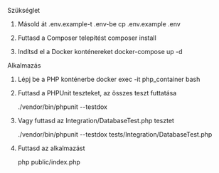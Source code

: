 Szükséglet
1. Másold át .env.example-t .env-be
   cp .env.example .env

2. Futtasd a Composer telepítést
   composer install

3. Indítsd el a Docker konténereket
   docker-compose up -d

Alkalmazás

1. Lépj be a PHP konténerbe
   docker exec -it php_container bash

2. Futtasd a PHPUnit teszteket, az összes teszt futtatása

   ./vendor/bin/phpunit --testdox
2. 
   Vagy futtasd az Integration/DatabaseTest.php tesztet

   ./vendor/bin/phpunit --testdox tests/Integration/DatabaseTest.php

3. Futtasd az alkalmazást

   php public/index.php